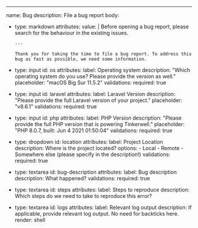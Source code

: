 ---
name: Bug
description: File a bug report
body:
  - type: markdown
    attributes:
      value: |
        Before opening a bug report, please search for the behaviour in the existing issues. 
        
        ---
        
        Thank you for taking the time to file a bug report. To address this bug as fast as possible, we need some information.
  - type: input
    id: os
    attributes:
      label: Operating system
      description: "Which operating system do you use? Please provide the version as well."
      placeholder: "macOS Big Sur 11.5.2"
    validations:
      required: true  
  - type: input
    id: laravel
    attributes:
      label: Laravel Version
      description: "Please provide the full Laravel version of your project."
      placeholder: "v8.6.1"
    validations:
      required: true
  - type: input
    id: php
    attributes:
      label: PHP Version
      description: "Please provide the full PHP version that is powering Tinkerwell."
      placeholder: "PHP 8.0.7, built: Jun  4 2021 01:50:04"
    validations:
      required: true
  - type: dropdown
    id: location
    attributes:
      label: Project Location
      description: Where is the project located?
      options:
        - Local
        - Remote
        - Somewhere else (please specify in the description!)
    validations:
      required: true
  - type: textarea
    id: bug-description
    attributes:
      label: Bug description
      description: What happened?
    validations:
      required: true
  - type: textarea
    id: steps
    attributes:
      label: Steps to reproduce
      description: Which steps do we need to take to reproduce this error?
  - type: textarea
    id: logs
    attributes:
      label: Relevant log output
      description: If applicable, provide relevant log output. No need for backticks here.
      render: shell


